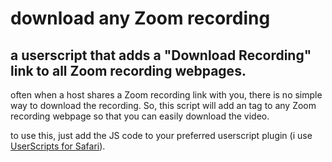 # download any Zoom recording

## a userscript that adds a "Download Recording" link to all Zoom recording webpages.

often when a host shares a Zoom recording link with you, there is no simple way to download the recording. So, this script will add an <a> tag to any Zoom recording webpage so that you can easily download the video.
  
to use this, just add the JS code to your preferred userscript plugin (i use [UserScripts for Safari](https://apps.apple.com/us/app/userscripts/id1463298887?mt=12)).
